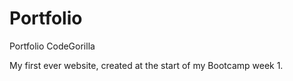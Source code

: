 # Portfolio
Portfolio CodeGorilla

My first ever website, created at the start of my Bootcamp week 1.
